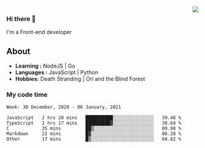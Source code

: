 <img align='right' src="https://github-readme-stats.vercel.app/api?username=strugglebak&show_icons=true">

### Hi there 👋

I'm a Front-end developer

## About

-  **Learning :** NodeJS | Go
-  **Languages :** JavaScript | Python
-  **Hobbies:** Death Stranding | Ori and the Blind Forest

### My code time

<!--START_SECTION:waka-->
```text
Week: 30 December, 2020 - 06 January, 2021

JavaScript   2 hrs 20 mins   ██████████░░░░░░░░░░░░░░░   39.48 % 
TypeScript   2 hrs 17 mins   █████████▓░░░░░░░░░░░░░░░   38.64 % 
C            35 mins         ██▒░░░░░░░░░░░░░░░░░░░░░░   09.98 % 
Markdown     22 mins         █▓░░░░░░░░░░░░░░░░░░░░░░░   06.28 % 
Other        17 mins         █▒░░░░░░░░░░░░░░░░░░░░░░░   04.82 % 
```
<!--END_SECTION:waka-->
